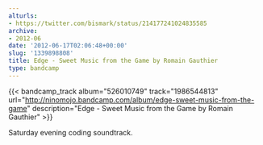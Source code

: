 ```yaml
---
alturls:
- https://twitter.com/bismark/status/214177241024835585
archive:
- 2012-06
date: '2012-06-17T02:06:48+00:00'
slug: '1339898808'
title: Edge - Sweet Music from the Game by Romain Gauthier
type: bandcamp
---
```


{{< bandcamp_track album="526010749" track="1986544813" url="http://ninomojo.bandcamp.com/album/edge-sweet-music-from-the-game" description="Edge - Sweet Music from the Game by Romain Gauthier" >}}

Saturday evening coding soundtrack.


